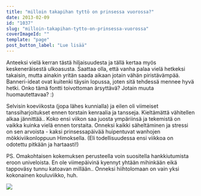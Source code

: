 ```yaml
---
title: "milloin takapihan tyttö on prinsessa vuorossa?"
date: 2013-02-09
id: "1037"
slug: "milloin-takapihan-tytto-on-prinsessa-vuorossa"
coverImageId: ""
template: "page"
post_button_label: "Lue lisää"
---
```


Anteeksi vielä kerran tästä hiljaisuudesta ja tällä kertaa myös keskeneräisestä ulkoasusta. Saattaa olla, että vanha palaa vielä hetkeksi takaisin, mutta ainakin yritän saada aikaan jotain vähän piristävämpää. Banneri-ideat ovat kuitenki täysin lopussa, joten sitä tehdessä mennee hyvä hetki. Onko tämä fontti toivottoman ärsyttävä? Jotain muuta huomautettavaa? :)

Selvisin koeviikosta (jopa lähes kunnialla) ja eilen oli viimeiset tanssiharjoitukset ennen torstain kenraalia ja tansseja. Kieltämättä vähitellen alkaa jännittää.. Koko ensi viikon saa juosta ympäriinsä ja tekemistä on vaikka kuinka vielä ennen torstaita. Onneksi kaikki säheltäminen ja stressi on sen arvoista - kaksi prinsessapäivää huipentuvat wanhojen mökkiviikonloppuun Himoksella. (Eli todellisuudessa ensi viikkoa on odotettu pitkään ja hartaasti!)

PS. Omakohtaisen kokemuksen perusteella voin suositella hankkiutumista eroon univeloista. En ole viimepäivinä kyennyt yhtään mihinkään eikä tappoväsy tunnu katoavan millään.. Onneksi hiihtolomaan on vain yksi kokonainen kouluviikko, huh.

[![](/images/ak.jpg)](http://2.bp.blogspot.com/-E2ba7cTKCdU/URbDODSKpkI/AAAAAAAAFKI/uw7uN7TkgvY/s1600/ak.jpg)
